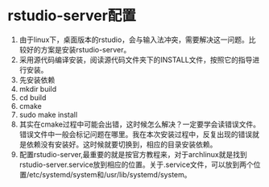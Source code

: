 # rstudio-server配置 #
1. 由于linux下，桌面版本的rstudio，会与输入法冲突，需要解决这一问题。比较好的方案是安装rstudio-server。  
2. 采用源代码编译安装，阅读源代码文件夹下的INSTALL文件，按照它的指导进行安装。  
3. 先安装依赖  
4. mkdir build  
5. cd build  
6. cmake  
7. sudo make install  
8. 其实在cmake过程中可能会出错，这时候怎么解决？一定要学会读错误文件。错误文件中一般会标记问题在哪里。我在本次安装过程中，反复出现的错误就是依赖没有安装好。这时候就要切换到，相应的目录安装依赖。  
9. 配置rstudio-server,最重要的就是按官方教程来，对于archlinux就是找到rstudio-server.service放到相应的位置。关于.service文件，可以放到两个位置/etc/systemd/system和/usr/lib/systemd/system。

